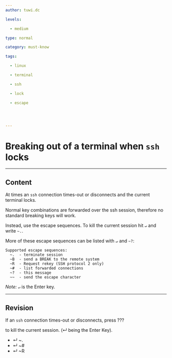 ```yaml
---
author: tuwi.dc

levels:

  - medium

type: normal

category: must-know

tags:

  - linux

  - terminal

  - ssh

  - lock

  - escape




---
```


# Breaking out of a terminal when `ssh` locks

---
## Content

At times an `ssh` connection times-out or disconnects and the current terminal locks. 

Normal key combinations are forwarded over the ssh session, therefore no standard breaking keys will work. 

Instead, use the escape sequences. To kill the current session hit `↵` and write `~.`.

More of these escape sequences can be listed with `↵` and `~?`:
```shell
Supported escape sequences:
  ~.  - terminate session
  ~B  - send a BREAK to the remote system
  ~R  - Request rekey (SSH protocol 2 only)
  ~#  - list forwarded connections
  ~?  - this message
  ~~  - send the escape character 

```
*Note:*  `↵` is the Enter key.

---
## Revision

If an `ssh` connection times-out or disconnects, press ??? 

to kill the current session. (↵ being the Enter Key).


* ↵  ~.
* ↵ ~#
* ↵ ~R

